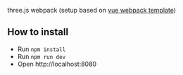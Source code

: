 three.js webpack (setup based on [vue webpack template](https://github.com/vuejs-templates/webpack))

## How to install

* Run `npm install`
* Run `npm run dev`
* Open http://localhost:8080
